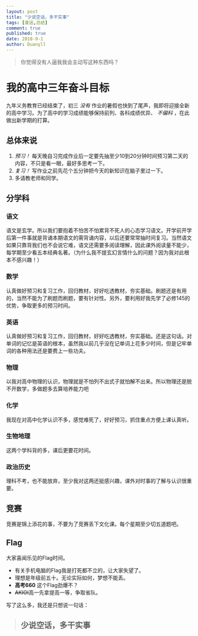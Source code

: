 ```yaml
---
layout: post
title: "少说空话，多干实事"
tags: [废话,总结]
comment: true
published: true
date: 2018-9-1
author: Duanyll
---
```


> 你觉得没有人逼我我会主动写这种东西吗？

<!-- more -->

# 我的高中三年奋斗目标

九年义务教育已经结束了，初三 *没有* 作业的暑假也快到了尾声，我即将迎接全新的高中学习。为了高中的学习成绩能够保持前列、各科成绩优异、 *不偏科* ，在此做出新学期的打算。

## 总体来说

1. *预习！* 每天晚自习完成作业后一定要先抽至少10到20分钟时间预习第二天的内容，不只是看一眼，最好多思考一下。
2. *复习！* 写作业之前先花个五分钟把今天的新知识在脑子里过一下。
3. 多请教老师和同学。

## 分学科

### 语文

语文是玄学。所以我们要抱着不怕苦不怕累背不死人的心态学习语文。开学前开学后第一件事就是背诵本期语文的需背诵内容，以后还要常常抽时间复习。当然语文如果只靠背我们也不会说它难，语文还需要多阅读理解，因此课外阅读量不能少，每学期至少看五本经典名著。（为什么我不提玄幻言情什么的问题？因为我对此根本不感兴趣！）

### 数学

认真做好预习和复习工作，回归教材，好好吃透教材，夯实基础。刷题还是有用的，当然不能为了刷题而刷题，要有针对性。另外，要利用好我先学了必修145的优势，争取更多的预习时间。

### 英语

认真做好预习和复习工作，回归教材，好好吃透教材，夯实基础。还是这句话。对单词的记忆是英语的根本，虽然我以前几乎没在记单词上花多少时间，但是记牢单词的各种用法还是要费上一些功夫。

### 物理

以我对高中物理的认识，物理就是不怕列不出式子就怕解不出来。所以物理还是脱不开数学，多做题多去算培养能力吧

### 化学

我现在对高中化学认识不多，感觉难死了，好好预习，抓住重点方便上课认真听。

### 生物地理

这两个学科背的多，课后更要花时间。

### 政治历史

理科不考，也不能放弃，至少我对这两还挺感兴趣，课外对时事的了解与认识很重要。

## 竞赛

竞赛是锦上添花的事，不要为了竞赛丢下文化课。每个星期至少切五道题吧。

## Flag

大家喜闻乐见的Flag时间。

- 有关手机电脑的Flag我是打死都不立的，让大家失望了。
- 理想是年级前五十。无论实际如何，梦想不能丢。
- **高考660** 这个Flag劲爆不？
- ~~AKIOI~~高一先拿提高一等，争取省队。

写了这么多，我还是只想说一句话：

> ## **少说空话，多干实事**